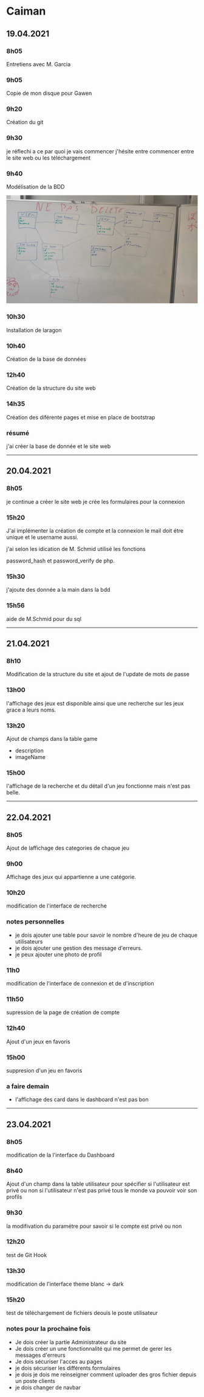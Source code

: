 # Caiman

## 19.04.2021

### 8h05

Entretiens avec M. Garcia

### 9h05

Copie de mon disque pour Gawen

### 9h20

Création du git

### 9h30

je réflechi a ce par quoi je vais commencer j'hésite entre commencer entre le site web ou les téléchargement

### 9h40

Modélisation de la BDD

![alt text](images_logbook/bdd_tableau.jpg "base de données")


### 10h30

Installation de laragon 

### 10h40

Création de la base de données

### 12h40

Création de la structure du site web

### 14h35

Création des diférente pages et mise en place de bootstrap

### résumé

j'ai créer la base de donnée et le site web

--------

## 20.04.2021

### 8h05

je continue a créer le site web je crée les formulaires pour la connexion

### 15h20

J'ai implémenter la création de compte et la connexion le mail doit étre unique et le username aussi.

j'ai selon les idication de M. Schmid utilisé les fonctions

password_hash et password_verify de php.

### 15h30

j'ajoute des donnée a la main dans la bdd

### 15h56

aide de M.Schmid pour du sql

-----------

## 21.04.2021

### 8h10

Modification de la structure du site et ajout de l'update de mots de passe

### 13h00

l'affichage des jeux est disponible ainsi que une recherche sur les jeux grace a leurs noms.

### 13h20

Ajout de champs dans la table game
- description
- imageName

### 15h00

l'affichage de la recherche et du détail d'un jeu fonctionne mais n'est pas belle.

------------

## 22.04.2021

### 8h05

Ajout de laffichage des categories de chaque jeu

### 9h00

Affichage des jeux qui appartienne a une catégorie.

### 10h20

modification de l'interface de recherche

### notes personnelles

- je dois ajouter une table pour savoir le nombre d'heure de jeu de chaque utilisateurs
- je dois ajouter une gestion des message d'erreurs.
- je peux ajouter une photo de profil
  

### 11h0

modification de l'interface de connexion et de d'inscription

### 11h50

supression de la page de création de compte

### 12h40

Ajout d'un jeux en favoris

### 15h00

suppresion d'un jeu en favoris

### a faire demain

- l'affichage des card dans le dashboard n'est pas bon

--------

## 23.04.2021

### 8h05

modification de la l'interface du Dashboard

### 8h40

Ajout d'un champ dans la table utilisateur pour spécifier si l'utilisateur est privé ou non
si l'utilisateur n'est pas privé tous le monde va pouvoir voir son profils

### 9h30

la modifivation du paramétre pour savoir si le compte est privé ou non

### 12h20

test de Git Hook

### 13h30

modification de l'interface theme blanc -> dark

### 15h20

test de téléchargement de fichiers deouis le poste utilisateur

### notes pour la prochaine fois

- Je dois créer la partie Administrateur du site
- Je dois créer un une fonctionnalité qui me permet de gerer les messages d'erreurs
- Je dois sécuriser l'acces au pages
- je dois sécuriser les différents formulaires
- je dois je dois me reinseigner comment uploader des gros fichier depuis un poste clients
- je dois changer de navbar

